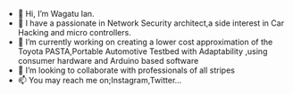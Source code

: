 - 👋 Hi, I’m Wagatu Ian.
- 👀 I have a passionate in  Network  Security architect,a side interest in Car Hacking and micro controllers.
- 🌱 I’m currently working on creating a lower cost approximation of the Toyota PASTA,Portable Automotive Testbed with Adaptability ,using consumer hardware and Arduino based software
- 💞️ I’m looking to collaborate with professionals of all stripes
- 📫 You may reach me on;Instagram,Twitter...


<!---
Wagatu/Wagatu is a ✨ special ✨ repository because its `README.md` (this file) appears on your GitHub profile.
You can click the Preview link to take a look at your changes.
--->
